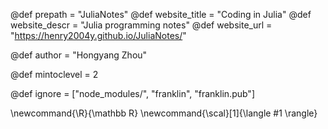 <!--
Add here global page variables to use throughout your
website.
The website_* must be defined for the RSS to work
-->
@def prepath = "JuliaNotes"
@def website_title = "Coding in Julia"
@def website_descr = "Julia programming notes"
@def website_url   = "https://henry2004y.github.io/JuliaNotes/"

@def author = "Hongyang Zhou"

@def mintoclevel = 2

<!--
Add here files or directories that should be ignored by Franklin, otherwise
these files might be copied and, if markdown, processed by Franklin which
you might not want. Indicate directories by ending the name with a `/`.
-->
@def ignore = ["node_modules/", "franklin", "franklin.pub"]

<!--
Add here global latex commands to use throughout your
pages. It can be math commands but does not need to be.
For instance:
* \newcommand{\phrase}{This is a long phrase to copy.}
-->
\newcommand{\R}{\mathbb R}
\newcommand{\scal}[1]{\langle #1 \rangle}
